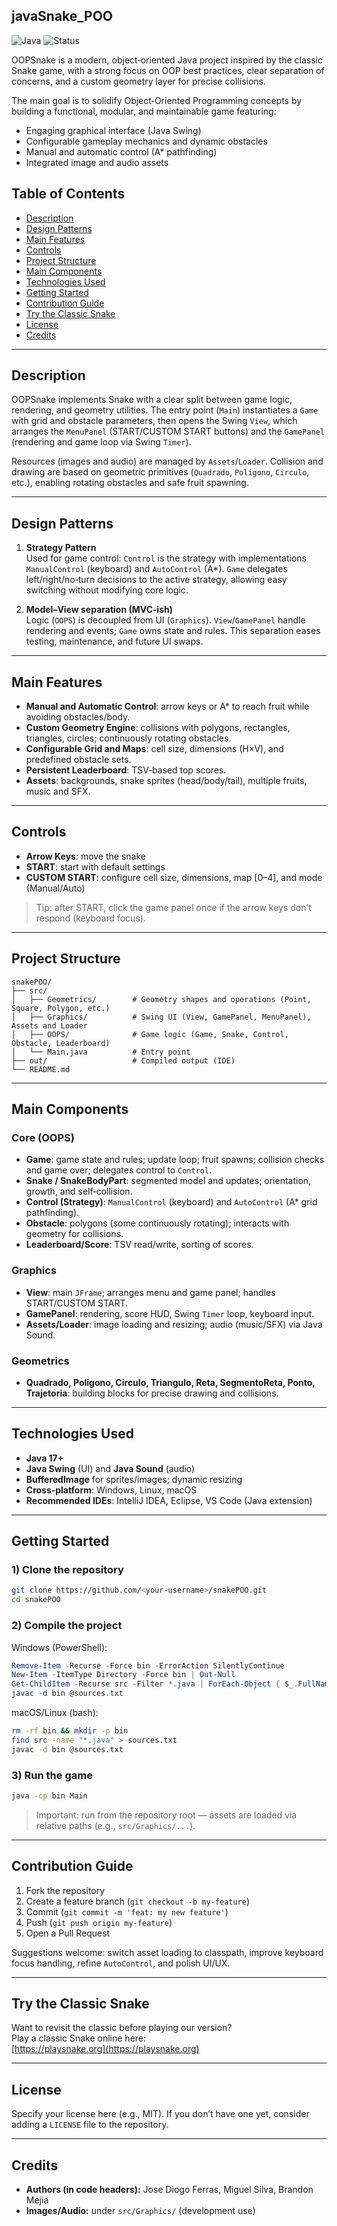 ## javaSnake_POO

![Java](https://img.shields.io/badge/language-Java-blue.svg)
![Status](https://img.shields.io/badge/status-in%20development-orange)
<!-- Add a license badge once defined -->

OOPSnake is a modern, object‑oriented Java project inspired by the classic Snake game, with a strong focus on OOP best practices, clear separation of concerns, and a custom geometry layer for precise collisions.

The main goal is to solidify Object‑Oriented Programming concepts by building a functional, modular, and maintainable game featuring:

- Engaging graphical interface (Java Swing)
- Configurable gameplay mechanics and dynamic obstacles
- Manual and automatic control (A* pathfinding)
- Integrated image and audio assets


## Table of Contents

- [Description](#description)
- [Design Patterns](#design-patterns)
- [Main Features](#main-features)
- [Controls](#controls)
- [Project Structure](#project-structure)
- [Main Components](#main-components)
- [Technologies Used](#technologies-used)
- [Getting Started](#getting-started)
- [Contribution Guide](#contribution-guide)
- [Try the Classic Snake](#try-the-classic-snake)
- [License](#license)
- [Credits](#credits)

---

## Description

OOPSnake implements Snake with a clear split between game logic, rendering, and geometry utilities. The entry point (`Main`) instantiates a `Game` with grid and obstacle parameters, then opens the Swing `View`, which arranges the `MenuPanel` (START/CUSTOM START buttons) and the `GamePanel` (rendering and game loop via Swing `Timer`).

Resources (images and audio) are managed by `Assets`/`Loader`. Collision and drawing are based on geometric primitives (`Quadrado`, `Poligono`, `Circulo`, etc.), enabling rotating obstacles and safe fruit spawning.

---

## Design Patterns

1. **Strategy Pattern**  
   Used for game control: `Control` is the strategy with implementations `ManualControl` (keyboard) and `AutoControl` (A*). `Game` delegates left/right/no‑turn decisions to the active strategy, allowing easy switching without modifying core logic.

2. **Model–View separation (MVC‑ish)**  
   Logic (`OOPS`) is decoupled from UI (`Graphics`). `View`/`GamePanel` handle rendering and events; `Game` owns state and rules. This separation eases testing, maintenance, and future UI swaps.

---

## Main Features

- **Manual and Automatic Control**: arrow keys or A* to reach fruit while avoiding obstacles/body.
- **Custom Geometry Engine**: collisions with polygons, rectangles, triangles, circles; continuously rotating obstacles.
- **Configurable Grid and Maps**: cell size, dimensions (H×V), and predefined obstacle sets.
- **Persistent Leaderboard**: TSV‑based top scores.
- **Assets**: backgrounds, snake sprites (head/body/tail), multiple fruits, music and SFX.

---

## Controls

- **Arrow Keys**: move the snake
- **START**: start with default settings
- **CUSTOM START**: configure cell size, dimensions, map [0–4], and mode (Manual/Auto)

> Tip: after START, click the game panel once if the arrow keys don’t respond (keyboard focus).

---

## Project Structure

```
snakePOO/
├── src/
│   ├── Geometrics/        # Geometry shapes and operations (Point, Square, Polygon, etc.)
│   ├── Graphics/          # Swing UI (View, GamePanel, MenuPanel), Assets and Loader
│   ├── OOPS/              # Game logic (Game, Snake, Control, Obstacle, Leaderboard)
│   └── Main.java          # Entry point
├── out/                   # Compiled output (IDE)
└── README.md
```

---

## Main Components

### Core (OOPS)
- **Game**: game state and rules; update loop; fruit spawns; collision checks and game over; delegates control to `Control`.
- **Snake / SnakeBodyPart**: segmented model and updates; orientation, growth, and self‑collision.
- **Control (Strategy)**: `ManualControl` (keyboard) and `AutoControl` (A* grid pathfinding).
- **Obstacle**: polygons (some continuously rotating); interacts with geometry for collisions.
- **Leaderboard/Score**: TSV read/write, sorting of scores.

### Graphics
- **View**: main `JFrame`; arranges menu and game panel; handles START/CUSTOM START.
- **GamePanel**: rendering, score HUD, Swing `Timer` loop, keyboard input.
- **Assets/Loader**: image loading and resizing; audio (music/SFX) via Java Sound.

### Geometrics
- **Quadrado, Poligono, Circulo, Triangulo, Reta, SegmentoReta, Ponto, Trajetoria**: building blocks for precise drawing and collisions.

---

## Technologies Used

- **Java 17+**
- **Java Swing** (UI) and **Java Sound** (audio)
- **BufferedImage** for sprites/images; dynamic resizing
- **Cross‑platform**: Windows, Linux, macOS
- **Recommended IDEs**: IntelliJ IDEA, Eclipse, VS Code (Java extension)

---

## Getting Started

### 1) Clone the repository

```bash
git clone https://github.com/<your-username>/snakePOO.git
cd snakePOO
```

### 2) Compile the project

Windows (PowerShell):

```powershell
Remove-Item -Recurse -Force bin -ErrorAction SilentlyContinue
New-Item -ItemType Directory -Force bin | Out-Null
Get-ChildItem -Recurse src -Filter *.java | ForEach-Object { $_.FullName } > sources.txt
javac -d bin @sources.txt
```

macOS/Linux (bash):

```bash
rm -rf bin && mkdir -p bin
find src -name "*.java" > sources.txt
javac -d bin @sources.txt
```

### 3) Run the game

```bash
java -cp bin Main
```

> Important: run from the repository root — assets are loaded via relative paths (e.g., `src/Graphics/...`).

---

## Contribution Guide

1. Fork the repository
2. Create a feature branch (`git checkout -b my-feature`)
3. Commit (`git commit -m 'feat: my new feature'`)
4. Push (`git push origin my-feature`)
5. Open a Pull Request

Suggestions welcome: switch asset loading to classpath, improve keyboard focus handling, refine `AutoControl`, and polish UI/UX.

---

## Try the Classic Snake

Want to revisit the classic before playing our version?  
Play a classic Snake online here:  
[https://playsnake.org](https://playsnake.org)

---

## License

Specify your license here (e.g., MIT). If you don’t have one yet, consider adding a `LICENSE` file to the repository.

---

## Credits

- **Authors (in code headers):** Jose Diogo Ferras, Miguel Silva, Brandon Mejia
- **Images/Audio:** under `src/Graphics/` (development use)

